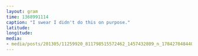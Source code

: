```yaml
---
layout: gram
time: 1368991114
caption: "I swear I didn't do this on purpose."
latitude: 
longitude: 
media:
- media/posts/201305/11259920_811798515572462_1457432809_n_17842704844000351.jpg
---
```


